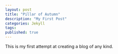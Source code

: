 ```yaml
---
layout: post
title: "Pillar of Autumn"
description: "My First Post"
categories: Jekyll
tags:
published: true
---
```


This is my first attempt at creating a blog of any kind.

